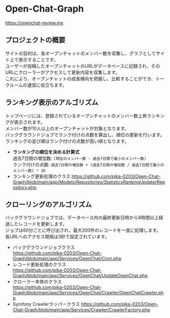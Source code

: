 # Open-Chat-Graph
https://openchat-review.me

## プロジェクトの概要
サイトの目的は、各オープンチャットのメンバー数を収集し、グラフとしてサイト上で表示することです。  
ユーザーが投稿したオープンチャットのURLがデータベースに記録され、そのURLにクローラーがアクセスして更新内容を収集します。  
これにより、オープンチャットの成長傾向を把握し、比較することができ、トークルームの運営に役立ちます。　　

## ランキング表示のアルゴリズム
トップページには、登録されているオープンチャットのメンバー数上昇ランキングが表示されます。  
メンバー数が10人以上のオープンチャットが対象となります。  
バックグラウンドジョブでランク付けの点数を算出し、順位の更新を行います。    
ランキングの並び順はランク付けの点数が高い順となります。  
* **ランキングの順位を決める計算式**  
過去7日間の増加数: `(現在のメンバー数 - 過去7日間で最小のメンバー数)`  
ランク付けの点数: `過去7日間の増加数 + (過去7日間の増加数 / 過去7日間で最小のメンバー数) * 10`  
* ランキング更新処理のクラス
https://github.com/pika-0203/Open-Chat-Graph/blob/main/app/Models/Repositories/StatisticsRankingUpdaterRepository.php

## クローリングのアルゴリズム
バックグラウンドジョブでは、データベース内の最終更新日時から8時間以上経過したレコードを更新します。  
ジョブは60分ごとに呼び出され、最大200件のレコードを一度に処理します。  
各URLへのアクセス間隔は3秒で設定されています。  

* バックグラウンドジョブクラス  
https://github.com/pika-0203/Open-Chat-Graph/blob/main/app/Services/OpenChat/Cron.php
* レコード更新処理のクラス  
https://github.com/pika-0203/Open-Chat-Graph/blob/main/app/Services/OpenChat/UpdateOpenChat.php
* クローラー本体のクラス  
https://github.com/pika-0203/Open-Chat-Graph/blob/main/app/Services/OpenChat/Crawler/OpenChatCrawler.php
* Symfony Crawlerラッパークラス
https://github.com/pika-0203/Open-Chat-Graph/blob/main/app/Services/Crawler/CrawlerFactory.php
